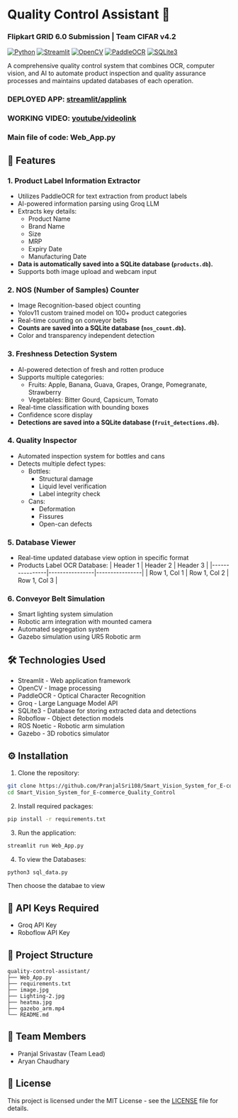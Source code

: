 # Quality Control Assistant 📝
### Flipkart GRID 6.0 Submission | Team CIFAR v4.2

[![Python](https://img.shields.io/badge/Python-3.8+-blue.svg)](https://www.python.org)
[![Streamlit](https://img.shields.io/badge/Streamlit-1.28+-red.svg)](https://streamlit.io)
[![OpenCV](https://img.shields.io/badge/OpenCV-4.8+-green.svg)](https://opencv.org)
[![PaddleOCR](https://img.shields.io/badge/PaddleOCR-2.7+-yellow.svg)](https://github.com/PaddlePaddle/PaddleOCR)
[![SQLite3](https://img.shields.io/badge/SQLite3-Built--in-blue.svg)](https://www.sqlite.org)

A comprehensive quality control system that combines OCR, computer vision, and AI to automate product inspection and quality assurance processes and maintains updated databases of each operation. 

### DEPLOYED APP: [streamlit/applink](https://team-cifar-flipartgrid-submission.streamlit.app/)
### WORKING VIDEO: [youtube/videolink](https://youtu.be/yBr6TauzZuc?si=brlCcT_e9grymsqJ)

### Main file of code: Web_App.py

## 🚀 Features

### 1. Product Label Information Extractor
- Utilizes PaddleOCR for text extraction from product labels
- AI-powered information parsing using Groq LLM
- Extracts key details:
  - Product Name
  - Brand Name
  - Size
  - MRP
  - Expiry Date
  - Manufacturing Date
- **Data is automatically saved into a SQLite database (`products.db`).**
- Supports both image upload and webcam input

### 2. NOS (Number of Samples) Counter
- Image Recognition-based object counting
- Yolov11 custom trained model on 100+ product categories
- Real-time counting on conveyor belts
- **Counts are saved into a SQLite database (`nos_count.db`).**
- Color and transparency independent detection

### 3. Freshness Detection System
- AI-powered detection of fresh and rotten produce
- Supports multiple categories:
  - Fruits: Apple, Banana, Guava, Grapes, Orange, Pomegranate, Strawberry
  - Vegetables: Bitter Gourd, Capsicum, Tomato
- Real-time classification with bounding boxes
- Confidence score display
- **Detections are saved into a SQLite database (`fruit_detections.db`).**

### 4. Quality Inspector
- Automated inspection system for bottles and cans
- Detects multiple defect types:
  - Bottles:
    - Structural damage
    - Liquid level verification
    - Label integrity check
  - Cans:
    - Deformation
    - Fissures
    - Open-can defects

### 5. Database Viewer
- Real-time updated database view option in specific format
- Products Label OCR Database: | Header 1       | Header 2       | Header 3       |
                               |----------------|----------------|----------------|
                               | Row 1, Col 1  | Row 1, Col 2   | Row 1, Col 3   |


### 6. Conveyor Belt Simulation
- Smart lighting system simulation
- Robotic arm integration with mounted camera
- Automated segregation system
- Gazebo simulation using UR5 Robotic arm

## 🛠️ Technologies Used
- Streamlit - Web application framework
- OpenCV - Image processing
- PaddleOCR - Optical Character Recognition
- Groq - Large Language Model API
- SQLite3 - Database for storing extracted data and detections
- Roboflow - Object detection models
- ROS Noetic - Robotic arm simulation
- Gazebo - 3D robotics simulator

## ⚙️ Installation

1. Clone the repository:
```bash
git clone https://github.com/PranjalSri108/Smart_Vision_System_for_E-commerce_Quality_Control.git
cd Smart_Vision_System_for_E-commerce_Quality_Control
```

2. Install required packages:
```bash
pip install -r requirements.txt
```

3. Run the application:
```bash
streamlit run Web_App.py
```
4. To view the Databases:
```bash
python3 sql_data.py
```
Then choose the databae to view

## 🔑 API Keys Required
- Groq API Key
- Roboflow API Key

## 📁 Project Structure
```
quality-control-assistant/
├── Web_App.py
├── requirements.txt
├── image.jpg
├── Lighting-2.jpg
├── heatma.jpg
├── gazebo_arm.mp4
└── README.md
```

## 🤝 Team Members
- Pranjal Srivastav (Team Lead)
- Aryan Chaudhary

## 📝 License
This project is licensed under the MIT License - see the [LICENSE](LICENSE) file for details.
